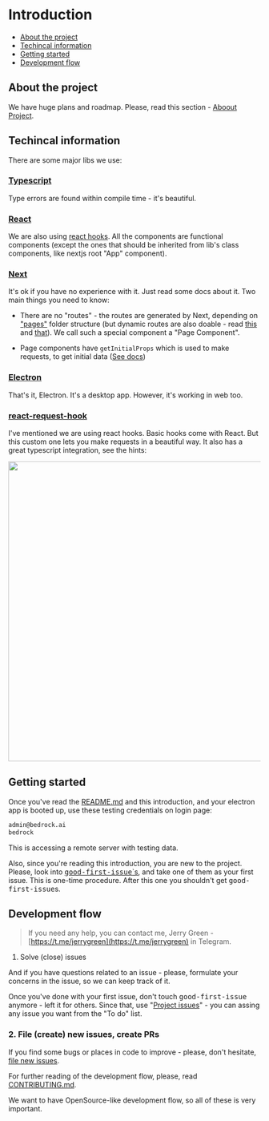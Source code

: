 # Introduction

- [About the project](#about-the-project)
- [Techincal information](#techincal-information)
- [Getting started](#getting-started)
- [Development flow](#development-flow)

## About the project

We have huge plans and roadmap. Please, read this section - [Aboout Project](/wiki/about-project.md).

## Techincal information

There are some major libs we use:

### [Typescript](https://www.typescriptlang.org/)

Type errors are found within compile time - it's beautiful.

### [React](https://reactjs.org/)

We are also using [react hooks](https://reactjs.org/docs/hooks-reference.html). All the components are functional components (except the ones that should be inherited from lib's class components, like nextjs root "App" component).

### [Next](https://nextjs.org/)

It's ok if you have no experience with it. Just read some docs about it. Two main things you need to know:

- There are no "routes" - the routes are generated by Next, depending on ["pages"](https://github.com/prometheonsystems/bedrock-client2/tree/master/src/pages) folder structure (but dynamic routes are also doable - read [this](https://nextjs.org/learn/basics/create-dynamic-pages) and [that](https://nextjs.org/learn/basics/clean-urls-with-route-masking)). We call such a special component a "Page Component".

- Page components have `getInitialProps` which is used to make requests, to get initial data ([See docs](https://nextjs.org/learn/basics/fetching-data-for-pages))

### [Electron](https://electronjs.org/)

That's it, Electron. It's a desktop app. However, it's working in web too.

### [react-request-hook](https://github.com/schettino/react-request-hook)

I've mentioned we are using react hooks. Basic hooks come with React. But this custom one lets you make requests in a beautiful way. It also has a great typescript integration, see the hints:

<p align="center">
  <img src="https://raw.githubusercontent.com/schettino/react-request-hook/master/other/type-hint.png" width="599">
</p>

## Getting started

Once you've read the [README.md](/README.md) and this introduction, and your electron app is booted up, use these testing credentials on login page:

```txt
admin@bedrock.ai
bedrock
```

This is accessing a remote server with testing data.

Also, since you're reading this introduction, you are new to the project. Please, look into [<kbd>good-first-issue</kbd>`s](https://github.com/prometheonsystems/bedrock-client2/labels/good-first-issue), and take one of them as your first issue. This is one-time procedure. After this one you shouldn't get <kbd>good-first-issue</kbd>s.

## Development flow

> If you need any help, you can contact me, Jerry Green - [https://t.me/jerrygreen](https://t.me/jerrygreen) in Telegram.

1. Solve (close) issues

And if you have questions related to an issue - please, formulate your concerns in the issue, so we can keep track of it.

Once you've done with your first issue, don't touch <kbd>good-first-issue</kbd> anymore - left it for others. Since that, use "[Project issues](https://github.com/prometheonsystems/bedrock-client2/projects/1?fullscreen=true)" - you can assing any issue you want from the "To do" list.

### 2. File (create) new issues, create PRs

If you find some bugs or places in code to improve - please, don't hesitate, [file new issues](https://github.com/prometheonsystems/bedrock-client2/issues/new).

For further reading of the development flow, please, read [CONTRIBUTING.md](/.github/CONTRIBUTING.md).

We want to have OpenSource-like development flow, so all of these is very important.
